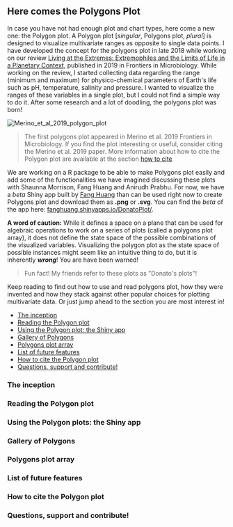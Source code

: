 ## Here comes the Polygons Plot

In case you have not had enough plot and chart types, here come a new one: the Polygon plot. A Polygon plot [_singular_, Polygons plot, _plural_] is designed to visualize multivariate ranges as opposite to single data points. I have developed the concept for the polygons plot in late 2018 while working on our review [Living at the Extremes: Extremophiles and the Limits of Life in a Planetary Context](https://www.frontiersin.org/articles/10.3389/fmicb.2019.00780/full), published in 2019 in Frontiers in Microbiology. While working on the review, I started collecting data regarding the range (minimum and maximum) for physico-chemical parameters of Earth's life such as pH, temperature, salinity and pressure. I wanted to visualize the ranges of these variables in a single plot, but I could not find a simple way to do it. After some research and a lot of doodling, the polygons plot was born!

<img src="https://www.frontiersin.org/files/Articles/447668/fmicb-10-00780-HTML-r2/image_m/fmicb-10-00780-g002.jpg" class="img-responsive" alt="Merino_et_al_2019_polygon_plot">

>The first polygons plot appeared in Merino et al. 2019 Frontiers in Microbiology. If you find the plot interesting or useful, consider citing the Merino et al. 2019 paper. More information about how to cite the Polygon plot are available at the section [how to cite](#how-to-cite)

We are working on a R package to be able to make Polygons plot easily and add some of the functionalities we have imagined discussing these plots with Shaunna Morrison, Fang Huang and Anirudh Prabhu. For now, we have a _beta_ Shiny app built by [Fang Huang](https://people.csiro.au/H/F/f-huang) than can be used right now to create Polygons plot and download them as **.png** or **.svg**. You can find the _beta_ of the app here: [fanghuang.shinyapps.io/DonatoPlot/](https://fanghuang.shinyapps.io/DonatoPlot/).

**A word of caution:** While it defines a space on a plane that can be used for algebraic operations to work on a series of plots (called a polygons plot array), it does not define the state space of the possible combinations of the visualized variables. Visualizing the polygon plot as the state space of possible instances might seem like an intuitive thing to do, but it is inherently **_wrong_**! You are have been warned!

>Fun fact! My friends refer to these plots as "Donato's plots"!

Keep reading to find out how to use and read polygons plot, how they were invented and how they stack against other popular choices for plotting multivariate data. Or just jump ahead to the section you are most interest in!

- [The inception](#the-inception)
- [Reading the Polygon plot](#reading-the-polygon-plot)
- [Using the Polygon plot: the Shiny app](#using-the-plot-the-shiny-app)
- [Gallery of Polygons](#gallery-of-polygons)
- [Polygons plot array](#polygons-plot-array)
- [List of future features](#list-of-future-features)
- [How to cite the Polygon plot](#how-to-cite-the-polygon-plot)
- [Questions, support and contribute!](#questions-support-and-contribute)

### The inception

### Reading the Polygon plot

### Using the Polygon plots: the Shiny app

### Gallery of Polygons

### Polygons plot array

### List of future features

### How to cite the Polygon plot

### Questions, support and contribute!
